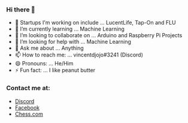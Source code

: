 ### Hi there 👋

- 🔭 Startups I'm working on include ... LucentLife, Tap-On and FLU
- 🌱 I’m currently learning ... Machine Learning
- 👯 I’m looking to collaborate on ... Arduino and Raspberry Pi Projects 
- 🤔 I’m looking for help with ... Machine Learning
- 💬 Ask me about ... Anything
- 📫 How to reach me: ... vincentdjojo#3241 (Discord)
- 😄 Pronouns: ... He/Him
- ⚡ Fun fact: ... I like peanut butter

### Contact me at: 
- <a href = "http://bit.ly/AmbitiousNoobs"> Discord </a>
- <a href = "https://www.facebook.com/official.vincentdjojo/"> Facebook </a>
- <a href = "https://www.chess.com/member/vincentdjojo"> Chess.com </a>

